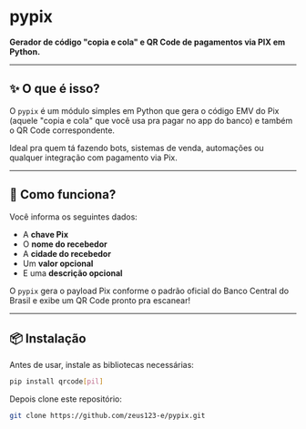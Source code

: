 # pypix

**Gerador de código "copia e cola" e QR Code de pagamentos via PIX em Python.**

---

## ✨ O que é isso?

O `pypix` é um módulo simples em Python que gera o código EMV do Pix (aquele "copia e cola" que você usa pra pagar no app do banco) e também o QR Code correspondente.

Ideal pra quem tá fazendo bots, sistemas de venda, automações ou qualquer integração com pagamento via Pix.

---

## 🧠 Como funciona?

Você informa os seguintes dados:
- A **chave Pix**
- O **nome do recebedor**
- A **cidade do recebedor**
- Um **valor opcional**
- E uma **descrição opcional**

O `pypix` gera o payload Pix conforme o padrão oficial do Banco Central do Brasil e exibe um QR Code pronto pra escanear!

---

## 📦 Instalação

Antes de usar, instale as bibliotecas necessárias:

```bash
pip install qrcode[pil]
```

Depois clone este repositório:

```bash
git clone https://github.com/zeus123-e/pypix.git
